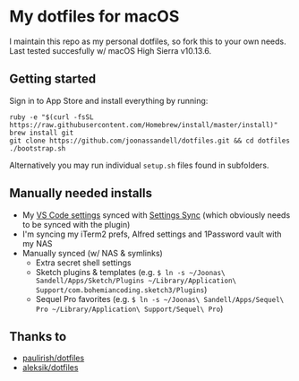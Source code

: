 # My dotfiles for macOS

I maintain this repo as my personal dotfiles, so fork this to your own needs. Last tested succesfully w/ macOS High Sierra v10.13.6. 

## Getting started

Sign in to App Store and install everything by running:

```
ruby -e "$(curl -fsSL https://raw.githubusercontent.com/Homebrew/install/master/install)"
brew install git
git clone https://github.com/joonassandell/dotfiles.git && cd dotfiles
./bootstrap.sh
```

Alternatively you may run individual `setup.sh` files found in subfolders.

## Manually needed installs

* My [VS Code settings](https://gist.github.com/joonassandell/379b80eee8560b28b45ddcbe407fbee2) synced with [Settings Sync](https://marketplace.visualstudio.com/items?itemName=Shan.code-settings-sync) (which obviously needs to be synced with the plugin)
* I'm syncing my iTerm2 prefs, Alfred settings and 1Password vault with my NAS
* Manually synced (w/ NAS & symlinks)
    - Extra secret shell settings
    - Sketch plugins & templates (e.g. `$ ln -s ~/Joonas\ Sandell/Apps/Sketch/Plugins ~/Library/Application\ Support/com.bohemiancoding.sketch3/Plugins`)
    - Sequel Pro favorites (e.g. `$ ln -s ~/Joonas\ Sandell/Apps/Sequel\ Pro ~/Library/Application\ Support/Sequel\ Pro`)

## Thanks to

* [paulirish/dotfiles](https://github.com/paulirish/dotfiles)
* [aleksik/dotfiles](https://github.com/aleksik/dotfiles)

